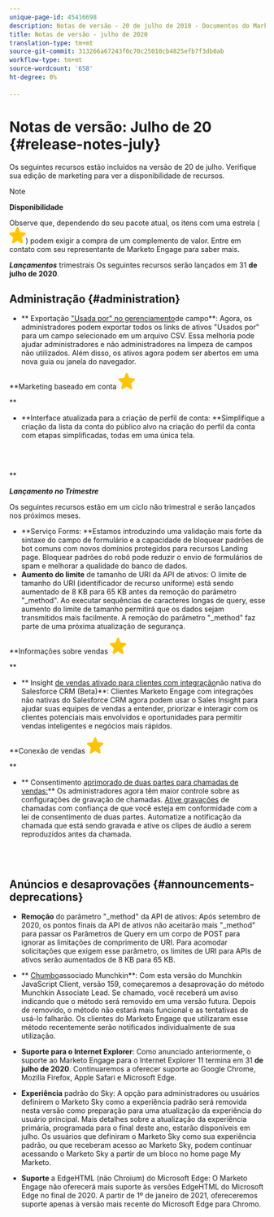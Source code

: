 ```yaml
---
unique-page-id: 45416698
description: Notas de versão - 20 de julho de 2010 - Documentos do Marketing - Documentação do produto
title: Notas de versão - julho de 2020
translation-type: tm+mt
source-git-commit: 313266a67243f0c70c25010cb4825efb7f3db0ab
workflow-type: tm+mt
source-wordcount: '658'
ht-degree: 0%

---
```



# Notas de versão: Julho de 20 {#release-notes-july}

Os seguintes recursos estão incluídos na versão de 20 de julho. Verifique sua edição de marketing para ver a disponibilidade de recursos.

>[!NOTE]
>
>**Disponibilidade**
>
>Observe que, dependendo do seu pacote atual, os itens com uma estrela ( ![(star)](assets/star-yellow.svg)) podem exigir a compra de um complemento de valor. Entre em contato com seu representante de Marketo Engage para saber mais.

***Lançamentos*** trimestrais Os seguintes recursos serão lançados em 31 **de julho de 2020**.

## Administração {#administration}

* ** Exportação [&quot;Usada por&quot; no gerenciamento](https://docs.marketo.com/x/hAK1Ag)de campo**: Agora, os administradores podem exportar todos os links de ativos &quot;Usados por&quot; para um campo selecionado em um arquivo CSV. Essa melhoria pode ajudar administradores e não administradores na limpeza de campos não utilizados. Além disso, os ativos agora podem ser abertos em uma nova guia ou janela do navegador.

**Marketing baseado em conta ![(star)](assets/star-yellow.svg)

**

* **Interface atualizada para a criação de perfil de conta: **Simplifique a criação da lista da conta do público alvo na criação do perfil da conta com etapas simplificadas, todas em uma única tela.

<br> 

**

***Lançamento no Trimestre***

Os seguintes recursos estão em um ciclo não trimestral e serão lançados nos próximos meses.

* **Serviço Forms: **Estamos introduzindo uma validação mais forte da sintaxe do campo de formulário e a capacidade de bloquear padrões de bot comuns com novos domínios protegidos para recursos Landing page. Bloquear padrões do robô pode reduzir o envio de formulários de spam e melhorar a qualidade do banco de dados.
* **Aumento do limite** de tamanho de URI da API de ativos: O limite de tamanho do URI (identificador de recurso uniforme) está sendo aumentado de 8 KB para 65 KB antes da remoção do parâmetro &quot;_method&quot;. Ao executar sequências de caracteres longas de query, esse aumento do limite de tamanho permitirá que os dados sejam transmitidos mais facilmente. A remoção do parâmetro &quot;_method&quot; faz parte de uma próxima atualização de segurança.

**Informações sobre vendas ![(estrela)](assets/star-yellow.svg)

**

* ** Insight [de vendas ativado para clientes com integração](https://docs.marketo.com/x/pQK1Ag)não nativa do Salesforce CRM (Beta)**: Clientes Marketo Engage com integrações não nativas do Salesforce CRM agora podem usar o Sales Insight para ajudar suas equipes de vendas a entender, priorizar e interagir com os clientes potenciais mais envolvidos e oportunidades para permitir vendas inteligentes e negócios mais rápidos.

**Conexão de vendas ![(star)](assets/star-yellow.svg)

**

* ** Consentimento [aprimorado de duas partes para chamadas de vendas:](https://docs.marketo.com/x/dgC1Ag)** Os administradores agora têm maior controle sobre as configurações de gravação de chamadas. [Ative gravações](https://docs.marketo.com/x/dAC1Ag) de chamadas com confiança de que você esteja em conformidade com a lei de consentimento de duas partes. Automatize a notificação da chamada que está sendo gravada e ative os clipes de áudio a serem reproduzidos antes da chamada.

<br> 

## Anúncios e desaprovações {#announcements-deprecations}

* **Remoção** do parâmetro &quot;_method&quot; da API de ativos: Após setembro de 2020, os pontos finais da API de ativos não aceitarão mais &quot;_method&quot; para passar os Parâmetros de Query em um corpo de POST para ignorar as limitações de comprimento de URI. Para acomodar solicitações que exigem esse parâmetro, os limites de URI para APIs de ativos serão aumentados de 8 KB para 65 KB.
* ** [Chumbo](https://developers.marketo.com/blog/deprecation-of-munchkin-associate-lead-method/)associado Munchkin**: Com esta versão do Munchkin JavaScript Client, versão 159, começaremos a desaprovação do método Munchkin Associate Lead. Se chamado, você receberá um aviso indicando que o método será removido em uma versão futura. Depois de removido, o método não estará mais funcional e as tentativas de usá-lo falharão. Os clientes do Marketo Engage que utilizaram esse método recentemente serão notificados individualmente de sua utilização.
* **Suporte para o Internet Explorer**: Como anunciado anteriormente, o suporte ao Marketo Engage para o Internet Explorer 11 termina em 31 **de julho de 2020**. Continuaremos a oferecer suporte ao Google Chrome, Mozilla Firefox, Apple Safari e Microsoft Edge.

* **Experiência** padrão do Sky: A opção para administradores ou usuários definirem o Marketo Sky como a experiência padrão será removida nesta versão como preparação para uma atualização da experiência do usuário principal. Mais detalhes sobre a atualização da experiência primária, programada para o final deste ano, estarão disponíveis em julho. Os usuários que definiram o Marketo Sky como sua experiência padrão, ou que receberam acesso ao Marketo Sky, podem continuar acessando o Marketo Sky a partir de um bloco no home page My Marketo.
* **Suporte** a EdgeHTML (não Chroium) do Microsoft Edge: O Marketo Engage não oferecerá mais suporte às versões EdgeHTML do Microsoft Edge no final de 2020. A partir de 1º de janeiro de 2021, ofereceremos suporte apenas à versão mais recente do Microsoft Edge para Chromo.

